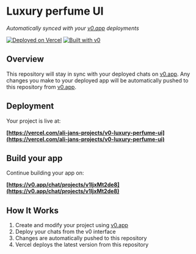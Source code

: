 # Luxury perfume UI

*Automatically synced with your [v0.app](https://v0.app) deployments*

[![Deployed on Vercel](https://img.shields.io/badge/Deployed%20on-Vercel-black?style=for-the-badge&logo=vercel)](https://vercel.com/ali-jans-projects/v0-luxury-perfume-ui)
[![Built with v0](https://img.shields.io/badge/Built%20with-v0.app-black?style=for-the-badge)](https://v0.app/chat/projects/v1IjxMt2de8)

## Overview

This repository will stay in sync with your deployed chats on [v0.app](https://v0.app).
Any changes you make to your deployed app will be automatically pushed to this repository from [v0.app](https://v0.app).

## Deployment

Your project is live at:

**[https://vercel.com/ali-jans-projects/v0-luxury-perfume-ui](https://vercel.com/ali-jans-projects/v0-luxury-perfume-ui)**

## Build your app

Continue building your app on:

**[https://v0.app/chat/projects/v1IjxMt2de8](https://v0.app/chat/projects/v1IjxMt2de8)**

## How It Works

1. Create and modify your project using [v0.app](https://v0.app)
2. Deploy your chats from the v0 interface
3. Changes are automatically pushed to this repository
4. Vercel deploys the latest version from this repository